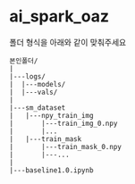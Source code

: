 # ai_spark_oaz

폴더 형식을 아래와 같이 맞춰주세요
```
본인폴더/
|
|---logs/
|  |---models/
|  |---vals/
|
|---sm_dataset
|   |---npy_train_img
|       |---train_img_0.npy
|       |...
|   |---train_mask
|       |---train_mask_0.npy
|       |---...
|
|---baseline1.0.ipynb
```
